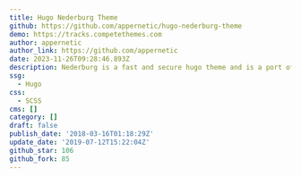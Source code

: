 ```yaml
---
title: Hugo Nederburg Theme
github: https://github.com/appernetic/hugo-nederburg-theme
demo: https://tracks.competethemes.com
author: appernetic
author_link: https://github.com/appernetic
date: 2023-11-26T09:28:46.893Z
description: Nederburg is a fast and secure hugo theme and is a port of the Tracks WP theme
ssg:
  - Hugo
css:
  - SCSS
cms: []
category: []
draft: false
publish_date: '2018-03-16T01:18:29Z'
update_date: '2019-07-12T15:22:04Z'
github_star: 106
github_fork: 85
---
```

